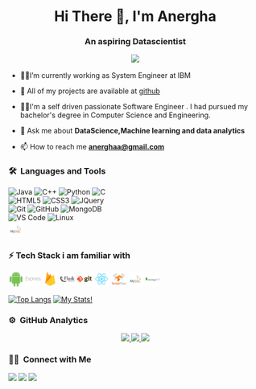 
<h1 align="center">Hi There 👋, I'm Anergha</h1>
<h3 align="center">An aspiring Datascientist</h3>
	
<p align="center">
  <img src="https://komarev.com/ghpvc/?username=Anergha&color=blueviolet&style=flat">
</p>

- 👨‍💻I’m currently working as System Engineer at IBM

- 🌱 All of my projects are available at [github](https://github.com/Anergha?tab=repositories)
 
-  👨‍💻I'm a self driven passionate Software Engineer . I had pursued my bachelor's degree in Computer Science and Engineering.

- 💬 Ask me about **DataScience,Machine learning and data analytics**

- 📫 How to reach me **anerghaa@gmail.com**


	
### 🛠 &nbsp;Languages and Tools

![Java](https://img.shields.io/badge/-JavaScript-%23F7DF1C?style=for-the-badge&logo=javascript&logoColor=000000&labelColor=%23F7DF1C&color=%23FFCE5A)
![C++](https://img.shields.io/badge/C%2B%2B-00599C?style=for-the-badge&logo=c%2B%2B&logoColor=white)
![Python](http://img.shields.io/badge/-Python-3776AB?style=for-the-badge&logo=python&logoColor=ffffff)
![C](https://img.shields.io/badge/Dart-0175C2?style=for-the-badge&logo=dart&logoColor=white)
<br>
![HTML5](https://img.shields.io/badge/-HTML5-%23E44D27?style=for-the-badge&logo=html5&logoColor=ffffff)
![CSS3](https://img.shields.io/badge/-CSS3-%231572B6?style=for-the-badge&logo=css3)
![JQuery](https://img.shields.io/badge/jQuery-0769AD?style=for-the-badge&logo=jquery&logoColor=white)
<br>
![Git](https://img.shields.io/badge/-Git-%23F05032?style=for-the-badge&logo=git&logoColor=%23ffffff)
![GitHub](https://img.shields.io/badge/-GitHub-181717?style=for-the-badge&logo=github)
![MongoDB](https://img.shields.io/badge/MongoDB-4EA94B?style=for-the-badge&logo=mongodb&logoColor=white)
<br>
![VS Code](http://img.shields.io/badge/-VS%20Code-007ACC?style=for-the-badge&logo=visual-studio-code&logoColor=ffffff)
![Linux](http://img.shields.io/badge/-Linux-0078D6?style=for-the-badge&logo=linux&logoColor=ffffff)
<br/>
<code><img height="30" src="https://raw.githubusercontent.com/github/explore/80688e429a7d4ef2fca1e82350fe8e3517d3494d/topics/mysql/mysql.png"></code>
### ⚡ Tech Stack i am familiar with
<code><img height="30" src="https://raw.githubusercontent.com/github/explore/80688e429a7d4ef2fca1e82350fe8e3517d3494d/topics/android/android.png"></code>
<code><img height="30" src="https://raw.githubusercontent.com/github/explore/80688e429a7d4ef2fca1e82350fe8e3517d3494d/topics/express/express.png"></code>
<code><img height="30" src="https://raw.githubusercontent.com/github/explore/80688e429a7d4ef2fca1e82350fe8e3517d3494d/topics/firebase/firebase.png"></code>
<code><img height="30" src="https://raw.githubusercontent.com/github/explore/80688e429a7d4ef2fca1e82350fe8e3517d3494d/topics/flask/flask.png"></code>
<code><img height="30" src="https://raw.githubusercontent.com/github/explore/80688e429a7d4ef2fca1e82350fe8e3517d3494d/topics/git/git.png"></code>
<code><img height="30" src="https://raw.githubusercontent.com/github/explore/80688e429a7d4ef2fca1e82350fe8e3517d3494d/topics/react/react.png"></code>
<code><img height="30" src="https://raw.githubusercontent.com/github/explore/80688e429a7d4ef2fca1e82350fe8e3517d3494d/topics/tensorflow/tensorflow.png"></code>
<code><img height="30" src="https://raw.githubusercontent.com/github/explore/80688e429a7d4ef2fca1e82350fe8e3517d3494d/topics/mysql/mysql.png"></code>
<code><img height="30" src="https://raw.githubusercontent.com/github/explore/80688e429a7d4ef2fca1e82350fe8e3517d3494d/topics/mongodb/mongodb.png"></code>
 
[![Top Langs](https://github-readme-stats.vercel.app/api/top-langs/?username=Anergha&theme=radical&hide=jupyter_notebook)](https://github.com/anuraghazra/github-readme-stats)
[![My Stats!](https://github-readme-stats.vercel.app/api?username=Anergha&show_icons=true&theme=radical)](https://github.com/anuraghazra/github-readme-stats)

### ⚙️ &nbsp;GitHub Analytics

<p align="center">
<a href="https://github.com/Anergha">
  <img height="180em" src="https://github-readme-stats-eight-theta.vercel.app/api?username=Anergha&show_icons=true&theme=algolia&include_all_commits=true&count_private=true"/>
  <img height="180em" src="https://github-readme-stats-eight-theta.vercel.app/api/top-langs/?username=Anergha&layout=compact&langs_count=5&theme=algolia"/>
  <img height="180em" src="https://github-readme-stats.vercel.app/api/top-langs/?username=Anergha&theme=radical&hide=jupyter_notebook"(https://github.com/anuraghazra/github-readme-stats)/>

	
</a>
</p>

### 🤝🏻 &nbsp;Connect with Me

<p>
<!-- <a href="https://www.Anergha.com"><img src="https://img.shields.io/badge/-anergha.com-3423A6?style=for-the-badge&logo=Google-Chrome&logoColor=white"/></a> -->
<a href="https://www.linkedin.com/in/anergha-k-m-176756117/"><img src="https://img.shields.io/badge/-Anergha-0077B5?style=flat&logo=Linkedin&logoColor=white"/></a>
<a href="mailto:anerghaa@gmail.com"><img src="https://img.shields.io/badge/-anerghaa@gmail.com-D14836?style=flat&logo=Gmail&logoColor=white"/></a>
<a href="https://twitter.com/AnerghaaKm"><img src="https://img.shields.io/badge/-@Anergha-1877F2?style=flat&logo=Twitter&logoColor=white"/></a>
</p>
<!-- <p align="center"><img align="center" src="https://github-readme-streak-stats.herokuapp.com/?user=Anergha&" alt="Anergha" /></p> -->

